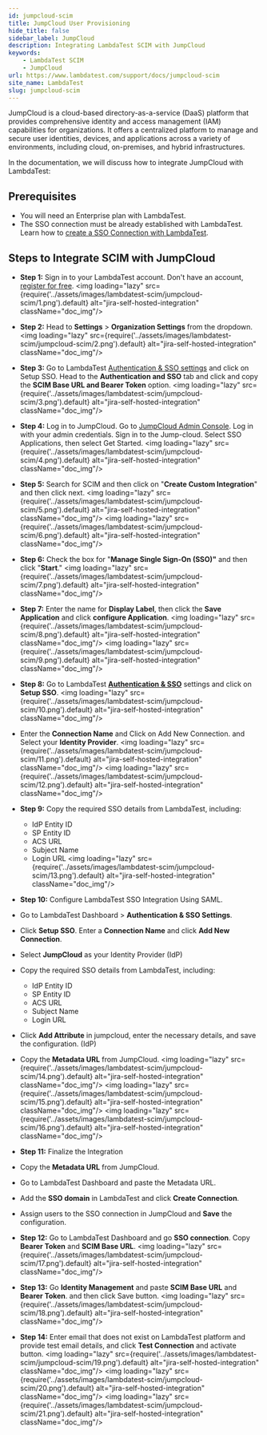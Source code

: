 ```yaml
---
id: jumpcloud-scim
title: JumpCloud User Provisioning
hide_title: false
sidebar_label: JumpCloud 
description: Integrating LambdaTest SCIM with JumpCloud
keywords:
    - LambdaTest SCIM
    - JumpCloud
url: https://www.lambdatest.com/support/docs/jumpcloud-scim
site_name: LambdaTest
slug: jumpcloud-scim
---
```


<script type="application/ld+json"
      dangerouslySetInnerHTML={{ __html: JSON.stringify({
       "@context": "https://schema.org",
        "@type": "BreadcrumbList",
        "itemListElement": [{
          "@type": "ListItem",
          "position": 1,
          "name": "LambdaTest",
          "item": "https://www.lambdatest.com"
        },{
          "@type": "ListItem",
          "position": 2,
          "name": "Support",
          "item": "https://www.lambdatest.com/support/docs/"
        },{
          "@type": "ListItem",
          "position": 3,
          "name": "Scim",
          "item": "https://www.lambdatest.com/support/docs/jumpcloud-scim"
        }]
      })
    }}
></script>
JumpCloud is a cloud-based directory-as-a-service (DaaS) platform that provides comprehensive identity and access management (IAM) capabilities for organizations. It offers a centralized platform to manage and secure user identities, devices, and applications across a variety of environments, including cloud, on-premises, and hybrid infrastructures.

In the documentation, we will discuss how to integrate JumpCloud with LambdaTest:

## Prerequisites​
- You will need an Enterprise plan with LambdaTest.
- The SSO connection must be already established with LambdaTest. Learn how to [create a SSO Connection with LambdaTest](https://www.lambdatest.com/support/docs/lambdatest-sso-self-serve/).

## Steps to Integrate SCIM with JumpCloud

- **Step 1:** Sign in to your LambdaTest account. Don't have an account, [register for free](https://accounts.lambdatest.com/register).
  <img loading="lazy" src={require('../assets/images/lambdatest-scim/jumpcloud-scim/1.png').default} alt="jira-self-hosted-integration"  className="doc_img"/> 

- **Step 2:** Head to **Settings** > **Organization Settings** from the dropdown.
  <img loading="lazy" src={require('../assets/images/lambdatest-scim/jumpcloud-scim/2.png').default} alt="jira-self-hosted-integration"  className="doc_img"/> 

- **Step 3:** Go to LambdaTest [Authentication & SSO settings](https://accounts.lambdatest.com/auth/sso) and click on Setup SSO. Head to the **Authentication and SSO** tab and click and copy the **SCIM Base URL and Bearer Token** option.
  <img loading="lazy" src={require('../assets/images/lambdatest-scim/jumpcloud-scim/3.png').default} alt="jira-self-hosted-integration"  className="doc_img"/> 

- **Step 4:** Log in to JumpCloud. Go to [JumpCloud Admin Console](https://console.jumpcloud.com/login/admin). Log in with your admin credentials. Sign in to the Jump-cloud. Select SSO Applications, then select Get Started.
  <img loading="lazy" src={require('../assets/images/lambdatest-scim/jumpcloud-scim/4.png').default} alt="jira-self-hosted-integration"  className="doc_img"/> 

- **Step 5:** Search for SCIM and then click on "**Create Custom Integration**" and then click next.
  <img loading="lazy" src={require('../assets/images/lambdatest-scim/jumpcloud-scim/5.png').default} alt="jira-self-hosted-integration"  className="doc_img"/> 
  <img loading="lazy" src={require('../assets/images/lambdatest-scim/jumpcloud-scim/6.png').default} alt="jira-self-hosted-integration"  className="doc_img"/> 

- **Step 6:** Check the box for "**Manage Single Sign-On (SSO)"** and then click "**Start**."
  <img loading="lazy" src={require('../assets/images/lambdatest-scim/jumpcloud-scim/7.png').default} alt="jira-self-hosted-integration"  className="doc_img"/> 

- **Step 7:** Enter the name for **Display Label**, then click the **Save Application** and click  **configure Application**.
  <img loading="lazy" src={require('../assets/images/lambdatest-scim/jumpcloud-scim/8.png').default} alt="jira-self-hosted-integration"  className="doc_img"/> 
  <img loading="lazy" src={require('../assets/images/lambdatest-scim/jumpcloud-scim/9.png').default} alt="jira-self-hosted-integration"  className="doc_img"/> 

- **Step 8:** Go to LambdaTest [**Authentication & SSO**](https://accounts.lambdatest.com/auth/sso) settings and click on **Setup SSO**.
  <img loading="lazy" src={require('../assets/images/lambdatest-scim/jumpcloud-scim/10.png').default} alt="jira-self-hosted-integration"  className="doc_img"/> 

- Enter the **Connection Name** and Click on Add New Connection. and Select your **Identity Provider**.
  <img loading="lazy" src={require('../assets/images/lambdatest-scim/jumpcloud-scim/11.png').default} alt="jira-self-hosted-integration"  className="doc_img"/> 
  <img loading="lazy" src={require('../assets/images/lambdatest-scim/jumpcloud-scim/12.png').default} alt="jira-self-hosted-integration"  className="doc_img"/>

- **Step 9:** Copy the required SSO details from LambdaTest, including:
  - IdP Entity ID
  - SP  Entity ID
  - ACS URL
  - Subject Name
  - Login URL
  <img loading="lazy" src={require('../assets/images/lambdatest-scim/jumpcloud-scim/13.png').default} alt="jira-self-hosted-integration"  className="doc_img"/> 

- **Step 10:** Configure LambdaTest SSO Integration Using SAML.
- Go to LambdaTest Dashboard > **Authentication & SSO Settings**.
- Click **Setup SSO**. Enter a **Connection Name** and click **Add New Connection**.
- Select **JumpCloud** as your Identity Provider (IdP)
- Copy the required SSO details from LambdaTest, including:
  - IdP Entity ID
  - SP Entity ID
  - ACS URL
  - Subject Name
  - Login URL
- Click **Add Attribute** in jumpcloud, enter the necessary details, and save the configuration. (IdP)
- Copy the **Metadata URL** from JumpCloud.
  <img loading="lazy" src={require('../assets/images/lambdatest-scim/jumpcloud-scim/14.png').default} alt="jira-self-hosted-integration"  className="doc_img"/> 
  <img loading="lazy" src={require('../assets/images/lambdatest-scim/jumpcloud-scim/15.png').default} alt="jira-self-hosted-integration"  className="doc_img"/> 
  <img loading="lazy" src={require('../assets/images/lambdatest-scim/jumpcloud-scim/16.png').default} alt="jira-self-hosted-integration"  className="doc_img"/> 

- **Step 11:** Finalize the Integration
- Copy the **Metadata URL** from JumpCloud.
- Go to LambdaTest Dashboard and paste the Metadata URL.
- Add the **SSO domain** in LambdaTest and click **Create Connection**.
- Assign users to the SSO connection in JumpCloud and **Save** the configuration.

- **Step 12:** Go to LambdaTest Dashboard and go **SSO connection**. Copy **Bearer Token** and **SCIM Base URL**.
  <img loading="lazy" src={require('../assets/images/lambdatest-scim/jumpcloud-scim/17.png').default} alt="jira-self-hosted-integration"  className="doc_img"/> 

- **Step 13:**  Go **Identity Management** and paste **SCIM Base URL** and **Bearer Token**. and then click Save button.
  <img loading="lazy" src={require('../assets/images/lambdatest-scim/jumpcloud-scim/18.png').default} alt="jira-self-hosted-integration"  className="doc_img"/> 

- **Step 14:** Enter email that does not exist on LambdaTest platform and provide test email details, and click **Test Connection** and activate button.
  <img loading="lazy" src={require('../assets/images/lambdatest-scim/jumpcloud-scim/19.png').default} alt="jira-self-hosted-integration"  className="doc_img"/> 
  <img loading="lazy" src={require('../assets/images/lambdatest-scim/jumpcloud-scim/20.png').default} alt="jira-self-hosted-integration"  className="doc_img"/> 
  <img loading="lazy" src={require('../assets/images/lambdatest-scim/jumpcloud-scim/21.png').default} alt="jira-self-hosted-integration"  className="doc_img"/> 